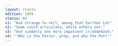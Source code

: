 ```yaml
---
layout: stanza
edition: 1859
stanza: 60
v1: "And strange to tell, among that Earthen Lot"
v2: "Some could articulate, while others not:"
v3: "⁠And suddenly one more impatient cried&mdash;"
v4: "'Who is the Potter, pray, and who the Pot?'"
---
```

